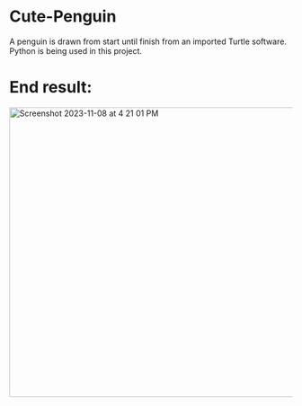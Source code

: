 # Cute-Penguin
A penguin is drawn from start until finish from an imported Turtle software. 
Python is being used in this project.

# End result:
<img width="516" alt="Screenshot 2023-11-08 at 4 21 01 PM" src="https://github.com/merrysutijono/Cute-Penguin/assets/68658448/d6a28d9f-d36e-467a-9c93-b21040e04b09">
